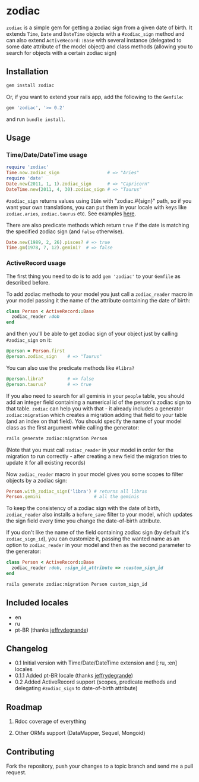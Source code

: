 # zodiac
`zodiac` is a simple gem for getting a zodiac sign from a given date of birth. It extends `Time`, `Date` and `DateTime` objects with a `#zodiac_sign` method and can also extend `ActiveRecord::Base` with several instance (delegated to some date attribute of the model object) and class methods (allowing you to search for objects with a certain zodiac sign)

## Installation

``` bash
gem install zodiac
```

Or, if you want to extend your rails app, add the following to the `Gemfile`:

``` ruby
gem 'zodiac', '>= 0.2'
```

and run `bundle install`.

## Usage

### Time/Date/DateTime usage

``` ruby
require 'zodiac'
Time.now.zodiac_sign                  # => "Aries"
require 'date'
Date.new(2011, 1, 1).zodiac_sign      # => "Capricorn"
DateTime.new(2011, 4, 30).zodiac_sign # => "Taurus"
```

`#zodiac_sign` returns values using `I18n` with "zodiac.#{sign}" path, so if you want your own translations, you can put them in your locale with keys like `zodiac.aries`, `zodiac.taurus` etc. See examples [here](http://github.com/7even/zodiac/blob/master/lib/locales/en.yml).

There are also predicate methods which return `true` if the date is matching the specified zodiac sign (and `false` otherwise).

``` ruby
Date.new(1989, 2, 26).pisces? # => true
Time.gm(1978, 7, 12).gemini?  # => false
```

### ActiveRecord usage

The first thing you need to do is to add `gem 'zodiac'` to your `Gemfile` as described before.

To add zodiac methods to your model you just call a `zodiac_reader` macro in your model passing it the name of the attribute containing the date of birth:

``` ruby
class Person < ActiveRecord::Base
  zodiac_reader :dob
end
```

and then you'll be able to get zodiac sign of your object just by calling `#zodiac_sign` on it:

``` ruby
@person = Person.first
@person.zodiac_sign    # => "Taurus"
```

You can also use the predicate methods like `#libra?`

``` ruby
@person.libra?         # => false
@person.taurus?        # => true
```

If you also need to search for all geminis in your `people` table, you should add an integer field containing a numerical id of the person's zodiac sign to that table. `zodiac` can help you with that - it already includes a generator `zodiac:migration` which creates a migration adding that field to your table (and an index on that field). You should specify the name of your model class as the first argument while calling the generator:

``` bash
rails generate zodiac:migration Person
```

(Note that you must call `zodiac_reader` in your model in order for the migration to run correctly - after creating a new field the migration tries to update it for all existing records)

Now `zodiac_reader` macro in your model gives you some scopes to filter objects by a zodiac sign:

``` ruby
Person.with_zodiac_sign('libra') # returns all libras
Person.gemini                    # all the geminis
```

To keep the consistency of a zodiac sign with the date of birth, `zodiac_reader` also installs a `before_save` filter to your model, which updates the sign field every time you change the date-of-birth attribute.

If you don't like the name of the field containing zodiac sign (by default it's `zodiac_sign_id`), you can customize it, passing the wanted name as an option to `zodiac_reader` in your model and then as the second parameter to the generator:

``` ruby
class Person < ActiveRecord::Base
  zodiac_reader :dob, :sign_id_attribute => :custom_sign_id
end
```

``` bash
rails generate zodiac:migration Person custom_sign_id
```

## Included locales

* en
* ru
* pt-BR (thanks [jeffrydegrande](https://github.com/jeffrydegrande))

## Changelog

* 0.1 Initial version with Time/Date/DateTime extension and [:ru, :en] locales
* 0.1.1 Added pt-BR locale (thanks [jeffrydegrande](https://github.com/jeffrydegrande))
* 0.2 Added ActiveRecord support (scopes, predicate methods and delegating `#zodiac_sign` to date-of-birth attribute)

## Roadmap

1. Rdoc coverage of everything

2. Other ORMs support (DataMapper, Sequel, Mongoid)

## Contributing

Fork the repository, push your changes to a topic branch and send me a pull request.

